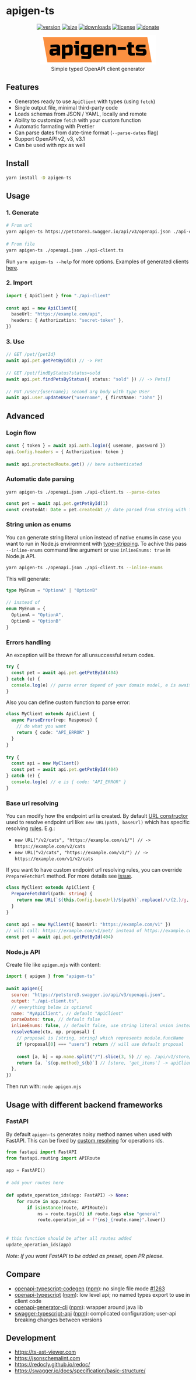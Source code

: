 # apigen-ts

<div align="center">

[<img src="https://badgen.net/npm/v/apigen-ts" alt="version" />](https://npmjs.org/package/apigen-ts)
[<img src="https://badgen.net/packagephobia/publish/apigen-ts" alt="size" />](https://packagephobia.now.sh/result?p=apigen-ts)
[<img src="https://badgen.net/npm/dm/apigen-ts" alt="downloads" />](https://npmjs.org/package/apigen-ts)
[<img src="https://badgen.net/github/license/vladkens/apigen-ts" alt="license" />](https://github.com/vladkens/apigen-ts/blob/main/LICENSE)
[<img src="https://badgen.net/static/-/buy%20me%20a%20coffee/ff813f?icon=buymeacoffee&label" alt="donate" />](https://buymeacoffee.com/vladkens)

</div>

<div align="center">
  <img src="./logo.svg" alt="apigen-ts logo" height="80" />
  <div>Simple typed OpenAPI client generator</div>
</div>

## Features

- Generates ready to use `ApiClient` with types (using `fetch`)
- Single output file, minimal third-party code
- Loads schemas from JSON / YAML, locally and remote
- Ability to customize `fetch` with your custom function
- Automatic formating with Prettier
- Can parse dates from date-time format (`--parse-dates` flag)
- Support OpenAPI v2, v3, v3.1
- Can be used with npx as well

## Install

```sh
yarn install -D apigen-ts
```

## Usage

### 1. Generate

```sh
# From url
yarn apigen-ts https://petstore3.swagger.io/api/v3/openapi.json ./api-client.ts

# From file
yarn apigen-ts ./openapi.json ./api-client.ts
```

Run `yarn apigen-ts --help` for more options. Examples of generated clients [here](./examples/).

### 2. Import

```ts
import { ApiClient } from "./api-client"

const api = new ApiClient({
  baseUrl: "https://example.com/api",
  headers: { Authorization: "secret-token" },
})
```

### 3. Use

```ts
// GET /pet/{petId}
await api.pet.getPetById(1) // -> Pet

// GET /pet/findByStatus?status=sold
await api.pet.findPetsByStatus({ status: "sold" }) // -> Pets[]

// PUT /user/{username}; second arg body with type User
await api.user.updateUser("username", { firstName: "John" })
```

## Advanced

### Login flow

```ts
const { token } = await api.auth.login({ usename, password })
api.Config.headers = { Authorization: token }

await api.protectedRoute.get() // here authenticated
```

### Automatic date parsing

```sh
yarn apigen-ts ./openapi.json ./api-client.ts --parse-dates
```

```ts
const pet = await api.pet.getPetById(1)
const createdAt: Date = pet.createdAt // date parsed from string with format=date-time
```

### String union as enums

You can generate string literal union instead of native enums in case you want to run in Node.js environment with [type-stripping](https://nodejs.org/api/typescript.html#type-stripping). To achive this pass `--inline-enums` command line argument or use `inlineEnums: true` in Node.js API.

```sh
yarn apigen-ts ./openapi.json ./api-client.ts --inline-enums
```

This will generate:

```ts
type MyEnum = "OptionA" | "OptionB"

// instead of
enum MyEnum = {
  OptionA = "OptionA",
  OptionB = "OptionB"
}
```

### Errors handling

An exception will be thrown for all unsuccessful return codes.

```ts
try {
  const pet = await api.pet.getPetById(404)
} catch (e) {
  console.log(e) // parse error depend of your domain model, e is awaited response.json()
}
```

Also you can define custom function to parse error:

```ts
class MyClient extends ApiClient {
  async ParseError(rep: Response) {
    // do what you want
    return { code: "API_ERROR" }
  }
}

try {
  const api = new MyClient()
  const pet = await api.pet.getPetById(404)
} catch (e) {
  console.log(e) // e is { code: "API_ERROR" }
}
```

### Base url resolving

You can modify how the endpoint url is created. By default [URL constructor](https://developer.mozilla.org/en-US/docs/Web/API/URL/URL) used to resolve endpoint url like: `new URL(path, baseUrl)` which has specific resolving [rules](https://developer.mozilla.org/en-US/docs/Web/API/URL_API/Resolving_relative_references). E.g.:

- `new URL("/v2/cats", "https://example.com/v1/") // -> https://example.com/v2/cats`
- `new URL("v2/cats", "https://example.com/v1/") // -> https://example.com/v1/v2/cats`

If you want to have custom endpoint url resolving rules, you can override `PrepareFetchUrl` method. For more details see [issue](https://github.com/vladkens/apigen-ts/issues/2).

```ts
class MyClient extends ApiClient {
  PrepareFetchUrl(path: string) {
    return new URL(`${this.Config.baseUrl}/${path}`.replace(/\/{2,}/g, "/"))
  }
}

const api = new MyClient({ baseUrl: "https://example.com/v1" })
// will call: https://example.com/v1/pet/ instead of https://example.com/pet/
const pet = await api.pet.getPetById(404)
```

### Node.js API

Create file like `apigen.mjs` with content:

```js
import { apigen } from "apigen-ts"

await apigen({
  source: "https://petstore3.swagger.io/api/v3/openapi.json",
  output: "./api-client.ts",
  // everything below is optional
  name: "MyApiClient", // default "ApiClient"
  parseDates: true, // default false
  inlineEnums: false, // default false, use string literal union instead of enum
  resolveName(ctx, op, proposal) {
    // proposal is [string, string] which represents module.funcName
    if (proposal[0] === "users") return // will use default proposal

    const [a, b] = op.name.split("/").slice(3, 5) // eg. /api/v1/store/items/search
    return [a, `${op.method}_${b}`] // [store, 'get_items'] -> apiClient.store.get_items()
  },
})
```

Then run with: `node apigen.mjs`

## Usage with different backend frameworks

### FastAPI

By default `apigen-ts` generates noisy method names when used with FastAPI. This can be fixed by [custom resolving](https://fastapi.tiangolo.com/advanced/path-operation-advanced-configuration/#using-the-path-operation-function-name-as-the-operationid) for operations ids.

```py
from fastapi import FastAPI
from fastapi.routing import APIRoute

app = FastAPI()

# add your routes here

def update_operation_ids(app: FastAPI) -> None:
    for route in app.routes:
        if isinstance(route, APIRoute):
            ns = route.tags[0] if route.tags else "general"
            route.operation_id = f"{ns}_{route.name}".lower()


# this function should be after all routes added
update_operation_ids(app)
```

_Note: If you want FastAPI to be added as preset, open PR please._

## Compare

- [openapi-typescript-codegen](https://github.com/ferdikoomen/openapi-typescript-codegen) ([npm](https://www.npmjs.com/package/openapi-typescript-codegen)): no single file mode [#1263](https://github.com/ferdikoomen/openapi-typescript-codegen/issues/1263#issuecomment-1502890838)
- [openapi-typescript](https://github.com/drwpow/openapi-typescript) ([npm](https://www.npmjs.com/package/openapi-typescript)): low level api; no named types export to use in client code
- [openapi-generator-cli](https://github.com/OpenAPITools/openapi-generator-cli) ([npm](https://www.npmjs.com/package/@openapitools/openapi-generator-cli)): wrapper around java lib
- [swagger-typescript-api](https://github.com/acacode/swagger-typescript-api) ([npm](https://www.npmjs.com/package/swagger-typescript-api)): complicated configuration; user-api breaking changes between versions

## Development

- https://ts-ast-viewer.com
- https://jsonschemalint.com
- https://redocly.github.io/redoc/
- https://swagger.io/docs/specification/basic-structure/
